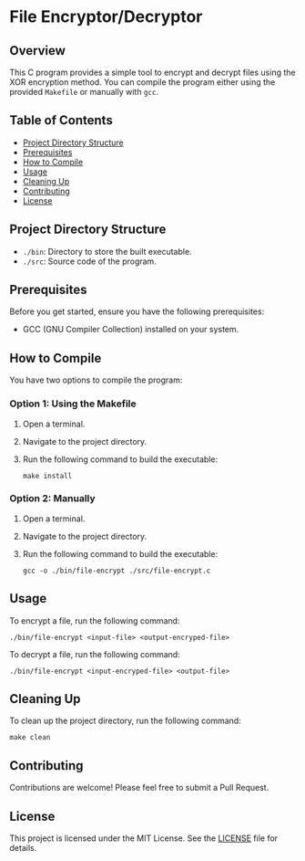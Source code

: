 # File Encryptor/Decryptor

## Overview

This C program provides a simple tool to encrypt and decrypt files using the XOR encryption method. You can compile the program either using the provided `Makefile` or manually with `gcc`. 

## Table of Contents

- [Project Directory Structure](#project-directory-structure)
- [Prerequisites](#prerequisites)
- [How to Compile](#how-to-compile)
- [Usage](#usage)
- [Cleaning Up](#cleaning-up)
- [Contributing](#contributing)
- [License](#license)

## Project Directory Structure

- `./bin`: Directory to store the built executable.
- `./src`: Source code of the program.

## Prerequisites

Before you get started, ensure you have the following prerequisites:

- GCC (GNU Compiler Collection) installed on your system.

## How to Compile

You have two options to compile the program:

### Option 1: Using the Makefile

1. Open a terminal.
2. Navigate to the project directory.
3. Run the following command to build the executable:

    ```shell
    make install
    ```

### Option 2: Manually

1. Open a terminal.
2. Navigate to the project directory.
3. Run the following command to build the executable:

   ```shell
   gcc -o ./bin/file-encrypt ./src/file-encrypt.c
   ```

## Usage

To encrypt a file, run the following command:

```shell
./bin/file-encrypt <input-file> <output-encryped-file>
```

To decrypt a file, run the following command:

```shell
./bin/file-encrypt <input-encryped-file> <output-file>
```

## Cleaning Up

To clean up the project directory, run the following command:

```shell
make clean
```

## Contributing

Contributions are welcome! Please feel free to submit a Pull Request.

## License

This project is licensed under the MIT License. See the [LICENSE](LICENSE) file for details.

